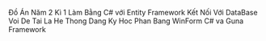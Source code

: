 Đồ Án Năm 2 Kì 1 Làm Bằng C# với Entity Framework Kết Nối Với DataBase 
Voi De Tai La He Thong Dang Ky Hoc Phan Bang WinForm C# va Guna Framework
